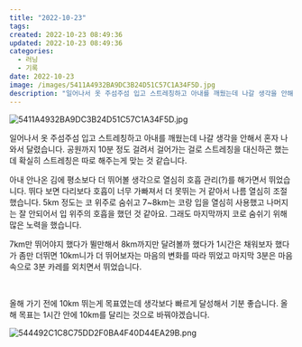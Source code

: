```yaml
---
title: "2022-10-23"
tags:
created: 2022-10-23 08:49:36
updated: 2022-10-23 08:49:36
categories:
  - 러닝
  - 기록
date: 2022-10-23
image: /images/5411A4932BA9DC3B24D51C57C1A34F5D.jpg
description: "일어나서 옷 주섬주섬 입고 스트레칭하고 아내를 깨웠는데 나갈 생각을 안해서 혼자 나와서 달렸습니다. 공원까지 10분 정도 걸려서 걸어가는 걸로 스트레칭을 대신하곤 했는데 확실히 스트레칭은 따로 해주는게 맞는 것 같습니다. 아내 안나온 김에 평소보다 더 뛰어볼 생각으로 열심히 호흡 관리("
---
```


![5411A4932BA9DC3B24D51C57C1A34F5D.jpg](/images/5411A4932BA9DC3B24D51C57C1A34F5D.jpg)
 
 

일어나서 옷 주섬주섬 입고 스트레칭하고 아내를 깨웠는데 나갈 생각을 안해서 혼자 나와서 달렸습니다. 공원까지 10분 정도 걸려서 걸어가는 걸로 스트레칭을 대신하곤 했는데 확실히 스트레칭은 따로 해주는게 맞는 것 같습니다.

아내 안나온 김에 평소보다 더 뛰어볼 생각으로 열심히 호흡 관리(?)를 해가면서 뛰었습니다. 뛰다 보면 다리보다 호흡이 너무 가빠져서 더 못뛰는 거 같아서 나름 열심히 조절했습니다. 5km 정도는 코 위주로 숨쉬고 7~8km는 코랑 입을 열심히 사용했고 나머지는 잘 안되어서 입 위주의 호흡을 했던 것 같아요. 그래도 마지막까지 코로 숨쉬기 위해 많은 노력을 했습니다.

7km만 뛰어야지 했다가 뛸만해서 8km까지만 달려볼까 했다가 1시간은 채워보자 했다가 좀만 더뛰면 10km니가 더 뛰어보자는 마음의 변화를 따라 뛰었고 마지막 3분은 마음속으로 3분 카레를 외치면서 뛰었습니다. 

 

올해 가기 전에 10km 뛰는게 목표였는데 생각보다 빠르게 달성해서 기분 좋습니다. 올해 목표는 1시간 안에 10km를 달리는 것으로 바꿔야겠습니다.

 
 ![544492C1C8C75DD2F0BA4F40D44EA29B.png](/images/544492C1C8C75DD2F0BA4F40D44EA29B.png)
